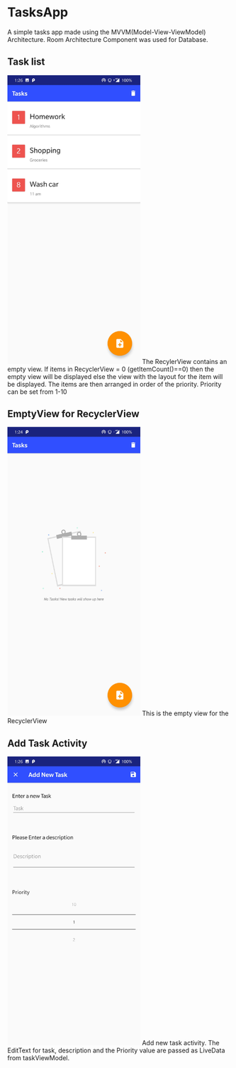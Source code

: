 # TasksApp
A simple tasks app made using the MVVM(Model-View-ViewModel) Architecture. Room Architecture Component was used for Database.

## Task list 
<img src = "Screenshots/tasks.jpg" width ="300">
The RecylerView contains an empty view. If items in RecyclerView = 0 (getItemCount()==0) then the empty view will be displayed else the view with the layout for the item will be displayed.
The items are then arranged in order of the priority. Priority can be set from 1-10

## EmptyView for RecyclerView
<img src = "Screenshots/emptyview.jpg" width ="300">
This is the empty view for the RecyclerView

## Add Task Activity
<img src = "Screenshots/add_task.jpg" width ="300">
Add new task activity. The EditText for task, description and the Priority value are passed as LiveData from taskViewModel.
